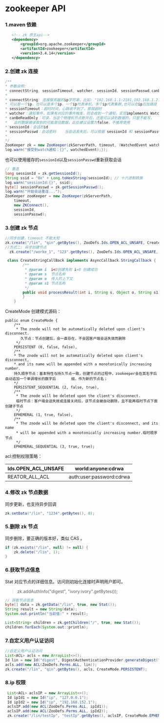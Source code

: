 # zookeeper API

### 1.maven 依赖

```xml
   <!-- zk 原生api-->
   <dependency>
       <groupId>org.apache.zookeeper</groupId>
       <artifactId>zookeeper</artifactId>
       <version>3.4.14</version>
   </dependency>
```




### 2.创建 zk 连接

```java
/**
* 参数说明:
* connectString, sessionTimeout, watcher, sessionId, sessionPasswd,canBeReadOnly
*
* connectString: 连接服务器的ip字符串，比如: "192.168.1.1:2181,192.168.1.2:2181,192.168.1.3:2181"
* 可以是一个ip，也可以是多个ip，一个ip代表单机，多个ip代表集群,也可以在ip后加路径
* sessionTimeout：超时时间，心跳收不到了，那就超时
* watcher：通知事件，如果有对应的事件触发，则会收到一个通知，实现implements Watcher接口；如果不需要，那就设置为null。
* canBeReadOnly：可读，当这个物理机节点断开后，还是可以读到数据的，只是不能写，
*	此时数据被读取到的可能是旧数据，此处建议设置为false，不推荐使用
* sessionId：会话的id
* sessionPasswd：会话密码	当会话丢失后，可以依据 sessionId 和 sessionPasswd 重新获取会话
*
*/
ZooKeeper zk = new ZooKeeper(zkServerPath, timeout, (WatchedEvent watchedEvent) -> {
log.warn("接受到watch通知：{}", watchedEvent);});
```

也可以使用缓存的`sessionId`以及`sessionPasswd`重新获取会话

```java
// 重连
long sessionId = zk.getSessionId();
String ssid = "0x" + Long.toHexString(sessionId); // 十六进制转换
log.warn("sessionId:{}", ssid);
byte[] sessionPasswd = zk.getSessionPasswd();
log.warn("开始会话重连...");
ZooKeeper zooKeeper = new ZooKeeper(zkServerPath,
    timeout,
    new ZKConnect(),
    sessionId,
    sessionPasswd);
```

### 3.创建 zk 节点


```java
//同步创建，timeout 不能太短
zk.create("/lin", "qin".getBytes(), ZooDefs.Ids.OPEN_ACL_UNSAFE, CreateMode.EPHEMERAL);
//方式二: 异步创建节点
  zk.create("/worke_1", "123".getBytes(), ZooDefs.Ids.OPEN_ACL_UNSAFE, CreateMode.EPHEMERAL, new CreateStringCallBack(), "创建");

 class CreateStringCallBack implements AsyncCallback.StringCallback {
        /**
         * @param i  i<0创建失败 i=0 创建成功
         * @param s  节点名称
         * @param o  传入的上下文
         * @param s1 节点名称
         */
        public void processResult(int i, String s, Object o, String s1) {  
        }
    }
```

CreateMode 创建模式源码：

```
public enum CreateMode {
    /**
     * The znode will not be automatically deleted upon client's disconnect.
       久节点：节点创建后，会一直存在，不会因客户端会话失效而删除
     */
    PERSISTENT (0, false, false),
    /**
    * The znode will not be automatically deleted upon client's disconnect,
    * and its name will be appended with a monotonically increasing number.
    持久顺序节点：基本特性与持久节点一致，创建节点的过程中，zookeeper会在其名字后自动追加一个单调增长的数字后		缀，作为新的节点名；
    */
    PERSISTENT_SEQUENTIAL (2, false, true),
    /**
     * The znode will be deleted upon the client's disconnect.
     临时节点：客户端会话失效或连接关闭后，该节点会被自动删除，且不能再临时节点下面创建子节点
     */
    EPHEMERAL (1, true, false),
    /**
     * The znode will be deleted upon the client's disconnect, and its name
     * will be appended with a monotonically increasing number.临时顺序节点
     */
    EPHEMERAL_SEQUENTIAL (3, true, true);
```

acl:控制权限策略：

| Ids.OPEN_ACL_UNSAFE | world:anyone:cdrwa       |
| :------------------ | ------------------------ |
| REATOR_ALL_ACL      | auth:user:password:cdrwa |

###  4.修改 zk 节点数据

同步更新，也支持异步回调

```java
zk.setData("/lin", "1234".getBytes(), 0);
```

### 5.删除 zk 节点

同步删除，要正确的版本好，类似 CAS 。

```java
if (zk.exists("/lin", null) != null) {
	zk.delete("/lin", 1);
}
```

### 6.获取节点信息

Stat 对应节点的详细信息。访问则初始化连接时声明用户即可。

> zk.addAuthInfo("digest", "ivory:ivory".getBytes());

```java
// 获取节点信息
byte[] data = zk.getData("/lin", true, new Stat());
String result = new String(data);
System.out.println("当前值:" + result);

List<String> children = zk.getChildren("/", true, new Stat());
children.forEach(System.out::println);
```

### 7.自定义用户认证访问

```java
//自定义用户认证访问
List<ACL> acls = new ArrayList<>();
Id lin = new Id("digest", DigestAuthenticationProvider.generateDigest("ivory:ivory"));
acls.add(new ACL(ZooDefs.Perms.ALL, lin));
zk.create("/lin", "qin".getBytes(), acls, CreateMode.PERSISTENT);
```

### 8.ip 权限

```java
 List<ACL> aclsIP = new ArrayList<>();
 Id ipId1 = new Id("ip", "127.0.0.1");
 Id ipId2 = new Id("ip", "192.168.152.1");
 aclsIP.add(new ACL(ZooDefs.Perms.ALL, ipId1));
 aclsIP.add(new ACL(ZooDefs.Perms.ALL, ipId2));
 zk.create("/lin/testIp", "testIp".getBytes(), aclsIP, CreateMode.EPHEMERAL);
```

